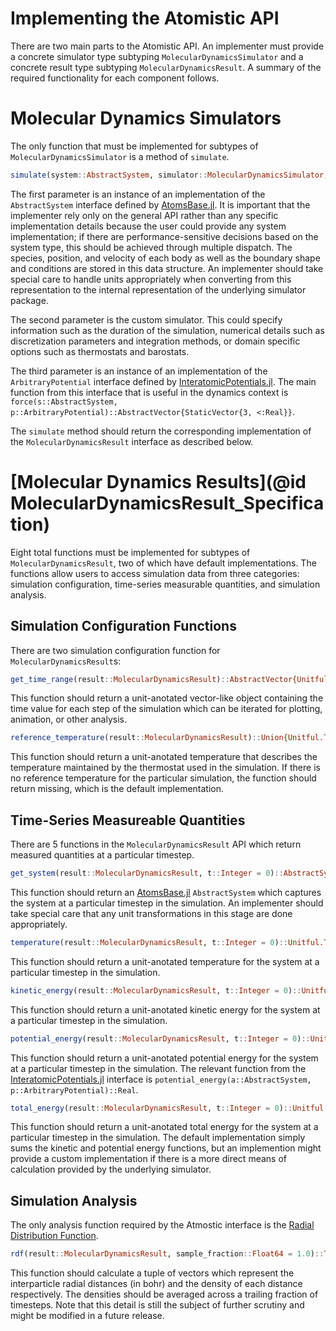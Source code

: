 # Implementing the Atomistic API

There are two main parts to the Atomistic API. An implementer must provide a concrete simulator type subtyping `MolecularDynamicsSimulator` and a concrete result type subtyping `MolecularDynamicsResult`. A summary of the required functionality for each component follows.

# Molecular Dynamics Simulators

The only function that must be implemented for subtypes of `MolecularDynamicsSimulator` is a method of `simulate`.

```julia
simulate(system::AbstractSystem, simulator::MolecularDynamicsSimulator, potential::ArbitraryPotential)::MolecularDynamicsResult
```

The first parameter is an instance of an implementation of the `AbstractSystem` interface defined by [AtomsBase.jl](https://github.com/JuliaMolSim/AtomsBase.jl). It is important that the implementer rely only on the general API rather than any specific implementation details because the user could provide any system implementation; if there are performance-sensitive decisions based on the system type, this should be achieved through multiple dispatch. The species, position, and velocity of each body as well as the boundary shape and conditions are stored in this data structure. An implementer should take special care to handle units appropriately when converting from this representation to the internal representation of the underlying simulator package.

The second parameter is the custom simulator. This could specify information such as the duration of the simulation, numerical details such as discretization parameters and integration methods, or domain specific options such as thermostats and barostats.

The third parameter is an instance of an implementation of the `ArbitraryPotential` interface defined by [InteratomicPotentials.jl](https://github.com/cesmix-mit/InteratomicPotentials.jl). The main function from this interface that is useful in the dynamics context is `force(s::AbstractSystem, p::ArbitraryPotential)::AbstractVector{StaticVector{3, <:Real}}`.

The `simulate` method should return the corresponding implementation of the `MolecularDynamicsResult` interface as described below.

# [Molecular Dynamics Results](@id MolecularDynamicsResult_Specification)

Eight total functions must be implemented for subtypes of `MolecularDynamicsResult`, two of which have default implementations. The functions allow users to access simulation data from three categories: simulation configuration, time-series measurable quantities, and simulation analysis.

## Simulation Configuration Functions

There are two simulation configuration function for `MolecularDynamicsResult`s:

```julia
get_time_range(result::MolecularDynamicsResult)::AbstractVector{Unitful.Time}
```

This function should return a unit-anotated vector-like object containing the time value for each step of the simulation which can be iterated for plotting, animation, or other analysis.

```julia
reference_temperature(result::MolecularDynamicsResult)::Union{Unitful.Temperature,Missing}
```

This function should return a unit-anotated temperature that describes the temperature maintained by the thermostat used in the simulation. If there is no reference temperature for the particular simulation, the function should return missing, which is the default implementation.

## Time-Series Measureable Quantities

There are 5 functions in the `MolecularDynamicsResult` API which return measured quantities at a particular timestep.

```julia
get_system(result::MolecularDynamicsResult, t::Integer = 0)::AbstractSystem
```

This function should return an [AtomsBase.jl](https://github.com/JuliaMolSim/AtomsBase.jl) `AbstractSystem` which captures the system at a particular timestep in the simulation. An implementer should take special care that any unit transformations in this stage are done appropriately.

```julia
temperature(result::MolecularDynamicsResult, t::Integer = 0)::Unitful.Temperature
```

This function should return a unit-anotated temperature for the system at a particular timestep in the simulation.

```julia
kinetic_energy(result::MolecularDynamicsResult, t::Integer = 0)::Unitful.Energy
```

This function should return a unit-anotated kinetic energy for the system at a particular timestep in the simulation.

```julia
potential_energy(result::MolecularDynamicsResult, t::Integer = 0)::Unitful.Energy
```

This function should return a unit-anotated potential energy for the system at a particular timestep in the simulation. The relevant function from the [InteratomicPotentials.jl](https://github.com/cesmix-mit/InteratomicPotentials.jl) interface is `potential_energy(a::AbstractSystem, p::ArbitraryPotential)::Real`.

```julia
total_energy(result::MolecularDynamicsResult, t::Integer = 0)::Unitful.Energy
```

This function should return a unit-anotated total energy for the system at a particular timestep in the simulation. The default implementation simply sums the kinetic and potential energy functions, but an implemention might provide a custom implementation if there is a more direct means of calculation provided by the underlying simulator.

## Simulation Analysis

The only analysis function required by the Atmostic interface is the [Radial Distribution Function](https://en.wikipedia.org/wiki/Radial_distribution_function).

```julia
rdf(result::MolecularDynamicsResult, sample_fraction::Float64 = 1.0)::Tuple{AbstractVector{Real},AbstractVector{Real}}
```

This function should calculate a tuple of vectors which represent the interparticle radial distances (in bohr) and the density of each distance respectively. The densities should be averaged across a trailing fraction of timesteps. Note that this detail is still the subject of further scrutiny and might be modified in a future release.
